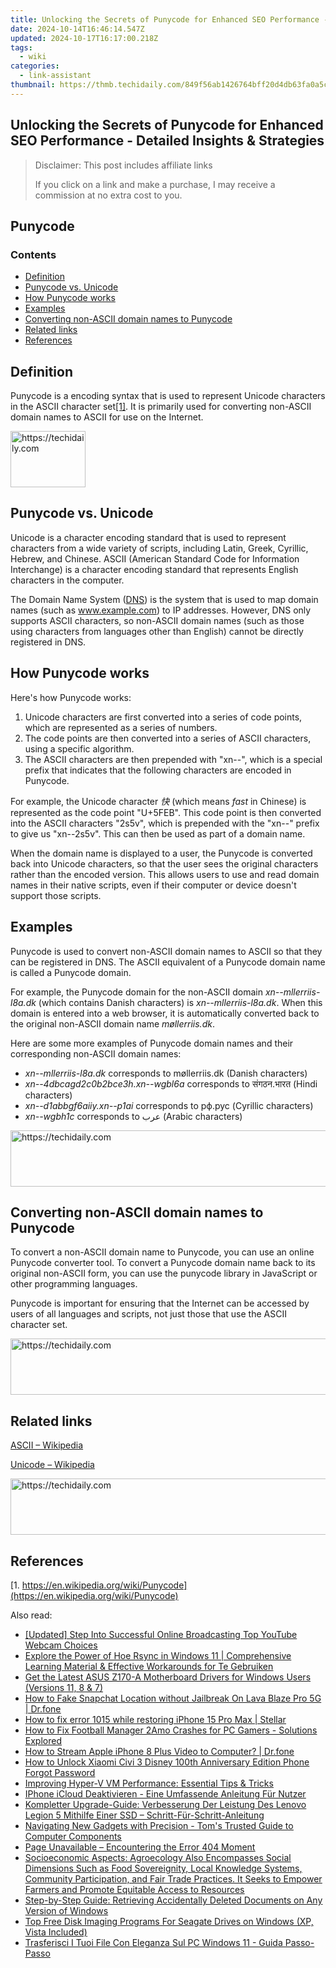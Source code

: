 ```yaml
---
title: Unlocking the Secrets of Punycode for Enhanced SEO Performance - Detailed Insights & Strategies
date: 2024-10-14T16:46:14.547Z
updated: 2024-10-17T16:17:00.218Z
tags:
  - wiki
categories:
  - link-assistant
thumbnail: https://thmb.techidaily.com/849f56ab1426764bff20d4db63fa0a5cb770114051bf7d548d3853a87e8edbdb.jpg
---
```


## Unlocking the Secrets of Punycode for Enhanced SEO Performance - Detailed Insights & Strategies

>  Disclaimer: This post includes affiliate links
>
>  If you click on a link and make a purchase, I may receive a commission at no extra cost to you.
>

## Punycode

### Contents

* [Definition](https://tools.techidaily.com/link-assistant/products/)
* [Punycode vs. Unicode](https://tools.techidaily.com/link-assistant/products/)
* [How Punycode works](https://tools.techidaily.com/link-assistant/products/)
* [Examples](https://tools.techidaily.com/link-assistant/products/)
* [Сonverting non-ASCII domain names to Punycode](https://tools.techidaily.com/link-assistant/products/)
* [Related links](https://tools.techidaily.com/link-assistant/products/)
* [References](https://tools.techidaily.com/link-assistant/products/)

## Definition

Punycode is a encoding syntax that is used to represent Unicode characters in the ASCII character set[\[1\]](https://tools.techidaily.com/link-assistant/products/). It is primarily used for converting non-ASCII domain names to ASCII for use on the Internet.

<!-- affiliate ads begin -->
<a href="https://aligracehair.sjv.io/c/5597632/2135363/19272" target="_top" id="2135363">
  <img src="//a.impactradius-go.com/display-ad/19272-2135363" border="0" alt="https://techidaily.com" width="120" height="90"/>
</a>
<img height="0" width="0" src="https://aligracehair.sjv.io/i/5597632/2135363/19272" style="position:absolute;visibility:hidden;" border="0" />
<!-- affiliate ads end -->

## Punycode vs. Unicode

Unicode is a character encoding standard that is used to represent characters from a wide variety of scripts, including Latin, Greek, Cyrillic, Hebrew, and Chinese. ASCII (American Standard Code for Information Interchange) is a character encoding standard that represents English characters in the computer.

The Domain Name System ([DNS](https://tools.techidaily.com/link-assistant/products/)) is the system that is used to map domain names (such as www.example.com) to IP addresses. However, DNS only supports ASCII characters, so non-ASCII domain names (such as those using characters from languages other than English) cannot be directly registered in DNS.

## How Punycode works

Here's how Punycode works:

1. Unicode characters are first converted into a series of code points, which are represented as a series of numbers.
2. The code points are then converted into a series of ASCII characters, using a specific algorithm.
3. The ASCII characters are then prepended with "xn--", which is a special prefix that indicates that the following characters are encoded in Punycode.

For example, the Unicode character _快_ (which means _fast_ in Chinese) is represented as the code point "U+5FEB". This code point is then converted into the ASCII characters "2s5v", which is prepended with the "xn--" prefix to give us "xn--2s5v". This can then be used as part of a domain name.

When the domain name is displayed to a user, the Punycode is converted back into Unicode characters, so that the user sees the original characters rather than the encoded version. This allows users to use and read domain names in their native scripts, even if their computer or device doesn't support those scripts.

## Examples

Punycode is used to convert non-ASCII domain names to ASCII so that they can be registered in DNS. The ASCII equivalent of a Punycode domain name is called a Punycode domain.

For example, the Punycode domain for the non-ASCII domain _xn--mllerriis-l8a.dk_ (which contains Danish characters) is _xn--mllerriis-l8a.dk_. When this domain is entered into a web browser, it is automatically converted back to the original non-ASCII domain name _møllerriis.dk_.

Here are some more examples of Punycode domain names and their corresponding non-ASCII domain names:

* _xn--mllerriis-l8a.dk_ corresponds to møllerriis.dk (Danish characters)
* _xn--4dbcagd2c0b2bce3h.xn--wgbl6a_ corresponds to संगठन.भारत (Hindi characters)
* _xn--d1abbgf6aiiy.xn--p1ai_ corresponds to рф.рус (Cyrillic characters)
* _xn--wgbh1c_ corresponds to عرب (Arabic characters)

<!-- affiliate ads begin -->
<a href="https://appsumo.8odi.net/c/5597632/2043639/7443" target="_top" id="2043639">
  <img src="//a.impactradius-go.com/display-ad/7443-2043639" border="0" alt="https://techidaily.com" width="728" height="90"/>
</a>
<img height="0" width="0" src="https://appsumo.8odi.net/i/5597632/2043639/7443" style="position:absolute;visibility:hidden;" border="0" />
<!-- affiliate ads end -->

## Сonverting non-ASCII domain names to Punycode

To convert a non-ASCII domain name to Punycode, you can use an online Punycode converter tool. To convert a Punycode domain name back to its original non-ASCII form, you can use the punycode library in JavaScript or other programming languages.

Punycode is important for ensuring that the Internet can be accessed by users of all languages and scripts, not just those that use the ASCII character set.

<!-- affiliate ads begin -->
<a href="https://appsumo.8odi.net/c/5597632/2144288/7443" target="_top" id="2144288">
  <img src="//a.impactradius-go.com/display-ad/7443-2144288" border="0" alt="https://techidaily.com" width="728" height="90"/>
</a>
<img height="0" width="0" src="https://appsumo.8odi.net/i/5597632/2144288/7443" style="position:absolute;visibility:hidden;" border="0" />
<!-- affiliate ads end -->

## Related links

[ASCII – Wikipedia](https://en.wikipedia.org/wiki/ASCII)

[Unicode – Wikipedia](https://en.wikipedia.org/wiki/Unicode)

<!-- affiliate ads begin -->
<a href="https://appsumo.8odi.net/c/5597632/2111982/7443" target="_top" id="2111982">
  <img src="//a.impactradius-go.com/display-ad/7443-2111982" border="0" alt="https://techidaily.com" width="728" height="90"/>
</a>
<img height="0" width="0" src="https://appsumo.8odi.net/i/5597632/2111982/7443" style="position:absolute;visibility:hidden;" border="0" />
<!-- affiliate ads end -->

## References

[1. https://en.wikipedia.org/wiki/Punycode](https://en.wikipedia.org/wiki/Punycode)

<ins class="adsbygoogle"
     style="display:block"
     data-ad-format="autorelaxed"
     data-ad-client="ca-pub-7571918770474297"
     data-ad-slot="1223367746"></ins>

<ins class="adsbygoogle"
     style="display:block"
     data-ad-client="ca-pub-7571918770474297"
     data-ad-slot="8358498916"
     data-ad-format="auto"
     data-full-width-responsive="true"></ins>

<span class="atpl-alsoreadstyle">Also read:</span>
<div><ul>
<li><a href="https://facebook-video-footage.techidaily.com/updated-step-into-successful-online-broadcasting-top-youtube-webcam-choices/"><u>[Updated] Step Into Successful Online Broadcasting Top YouTube Webcam Choices</u></a></li>
<li><a href="https://win-top.techidaily.com/explore-the-power-of-hoe-rsync-in-windows-11-comprehensive-learning-material-and-effective-workarounds-for-te-gebruiken/"><u>Explore the Power of Hoe Rsync in Windows 11 | Comprehensive Learning Material & Effective Workarounds for Te Gebruiken</u></a></li>
<li><a href="https://win-amazing.techidaily.com/get-the-latest-asus-z170-a-motherboard-drivers-for-windows-users-versions-11-8-and-7/"><u>Get the Latest ASUS Z170-A Motherboard Drivers for Windows Users (Versions 11, 8 & 7)</u></a></li>
<li><a href="https://location-social.techidaily.com/how-to-fake-snapchat-location-without-jailbreak-on-lava-blaze-pro-5g-drfone-by-drfone-virtual-android/"><u>How to Fake Snapchat Location without Jailbreak On Lava Blaze Pro 5G | Dr.fone</u></a></li>
<li><a href="https://blog-min.techidaily.com/how-to-fix-error-1015-while-restoring-iphone-15-pro-max-stellar-by-stellar-data-recovery-ios-iphone-data-recovery/"><u>How to fix error 1015 while restoring iPhone 15 Pro Max | Stellar</u></a></li>
<li><a href="https://win-able.techidaily.com/how-to-fix-football-manager-2amo-crashes-for-pc-gamers-solutions-explored/"><u>How to Fix Football Manager 2Amo Crashes for PC Gamers - Solutions Explored</u></a></li>
<li><a href="https://screen-mirror.techidaily.com/how-to-stream-apple-iphone-8-plus-video-to-computer-drfone-by-drfone-ios/"><u>How to Stream Apple iPhone 8 Plus Video to Computer? | Dr.fone</u></a></li>
<li><a href="https://review-topics.techidaily.com/how-to-unlock-xiaomi-civi-3-disney-100th-anniversary-edition-phone-forgot-password-by-drfone-android-unlock-android-unlock/"><u>How to Unlock Xiaomi Civi 3 Disney 100th Anniversary Edition Phone Forgot Password</u></a></li>
<li><a href="https://win-top.techidaily.com/improving-hyper-v-vm-performance-essential-tips-and-tricks/"><u>Improving Hyper-V VM Performance: Essential Tips & Tricks</u></a></li>
<li><a href="https://win-top.techidaily.com/iphone-icloud-deaktivieren-eine-umfassende-anleitung-fur-nutzer/"><u>IPhone iCloud Deaktivieren - Eine Umfassende Anleitung Für Nutzer</u></a></li>
<li><a href="https://win-top.techidaily.com/kompletter-upgrade-guide-verbesserung-der-leistung-des-lenovo-legion-5-mithilfe-einer-ssd-schritt-fur-schritt-anleitung/"><u>Kompletter Upgrade-Guide: Verbesserung Der Leistung Des Lenovo Legion 5 Mithilfe Einer SSD – Schritt-Für-Schritt-Anleitung</u></a></li>
<li><a href="https://hardware-reviews.techidaily.com/navigating-new-gadgets-with-precision-toms-trusted-guide-to-computer-components/"><u>Navigating New Gadgets with Precision - Tom's Trusted Guide to Computer Components</u></a></li>
<li><a href="https://win-top.techidaily.com/page-unavailable-encountering-the-error-404-moment/"><u>Page Unavailable – Encountering the Error 404 Moment</u></a></li>
<li><a href="https://win-solutions.techidaily.com/socioeconomic-aspects-agroecology-also-encompasses-social-dimensions-such-as-food-sovereignity-local-knowledge-systems-community-participation-and-fair-trad422/"><u>Socioeconomic Aspects: Agroecology Also Encompasses Social Dimensions Such as Food Sovereignity, Local Knowledge Systems, Community Participation, and Fair Trade Practices. It Seeks to Empower Farmers and Promote Equitable Access to Resources</u></a></li>
<li><a href="https://win-top.techidaily.com/step-by-step-guide-retrieving-accidentally-deleted-documents-on-any-version-of-windows/"><u>Step-by-Step Guide: Retrieving Accidentally Deleted Documents on Any Version of Windows</u></a></li>
<li><a href="https://win-top.techidaily.com/top-free-disk-imaging-programs-for-seagate-drives-on-windows-xp-vista-included/"><u>Top Free Disk Imaging Programs For Seagate Drives on Windows (XP, Vista Included)</u></a></li>
<li><a href="https://win-top.techidaily.com/trasferisci-i-tuoi-file-con-eleganza-sul-pc-windows-11-guida-passo-passo/"><u>Trasferisci I Tuoi File Con Eleganza Sul PC Windows 11 - Guida Passo-Passo</u></a></li>
</ul></div>

